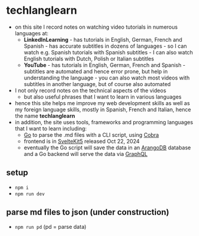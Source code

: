 # techlanglearn

- on this site I record notes on watching video tutorials in numerous languages at:
  - **LinkedInLearning** 
		- has tutorials in English, German, French and Spanish 
		- has accurate subtitles in dozens of languages 
		- so I can watch e.g. Spanish tutorials with Spanish subtitles 
		- I can also watch English tutorials with Dutch, Polish or Italian subtitles
  - **YouTube** 
		- has tutorials in English, German, French and Spanish
		- subtitles are automated and hence error prone, but help in understanding the language
		- you can also watch most videos with subtitles in another language, but of course also automated
- I not only record notes on the technical aspects of the videos
  - but also useful phrases that I want to learn in various languages
- hence this site helps me improve my web development skills as well as my foreign language skills, mostly in Spanish, French and Italian, hence the name **techlanglearn**
- in addition, the site uses tools, frameworks and programming languages that I want to learn including:
  - [Go](https://go.dev) to parse the .md files with a CLI script, using [Cobra](https://cobra.dev)
  - frontend is in [SvelteKit5](https://svelte.dev/blog/svelte-5-is-alive) released Oct 22, 2024
  - eventually the Go script will save the data in an [ArangoDB](https://arangodb.com) database and a Go backend will serve the data via [GraphQL](https://graphql.org)

## setup

- `npm i`
- `npm run dev`

## parse md files to json (under construction)

- `npm run pd` (pd = parse data)
